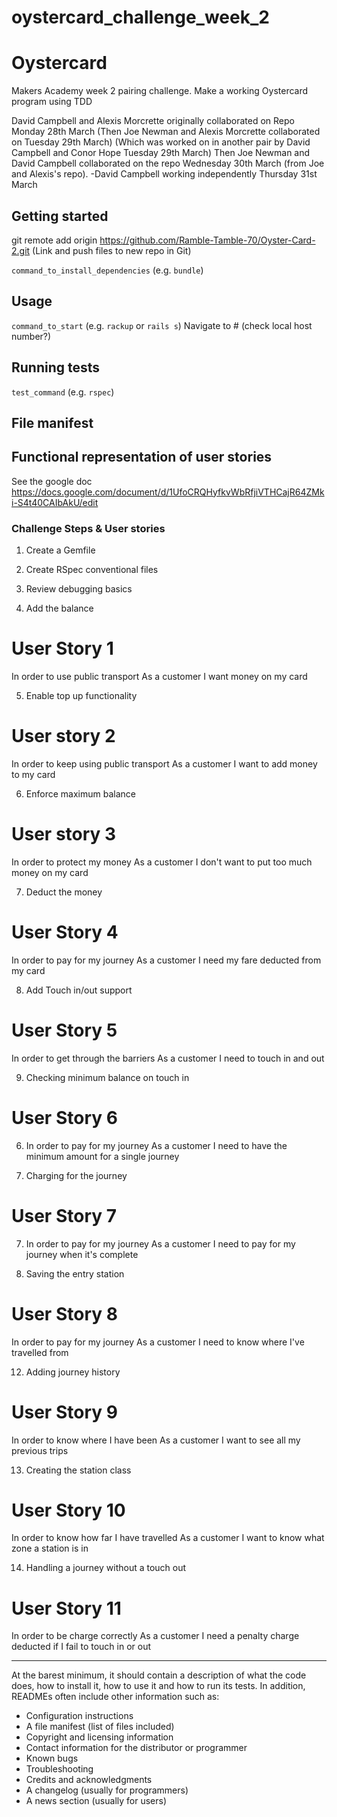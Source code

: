 # oystercard_challenge_week_2

# Oystercard

Makers Academy week 2 pairing challenge.
Make a working Oystercard program using TDD

David Campbell and Alexis Morcrette originally collaborated on Repo Monday 28th March
(Then Joe Newman and Alexis Morcrette collaborated on Tuesday 29th March)
(Which was worked on in another pair by David Campbell and Conor Hope Tuesday 29th March)
Then Joe Newman and David Campbell collaborated on the repo Wednesday 30th March (from Joe and Alexis's repo).
-David Campbell working independently Thursday 31st March

## Getting started

git remote add origin https://github.com/Ramble-Tamble-70/Oyster-Card-2.git
(Link and push files to new repo in Git)


`command_to_install_dependencies` (e.g. `bundle`)

## Usage

`command_to_start` (e.g. `rackup` or `rails s`)
Navigate to # (check local host number?)

## Running tests

`test_command` (e.g. `rspec`)

## File manifest

## Functional representation of user stories

See the google doc 
https://docs.google.com/document/d/1UfoCRQHyfkvWbRfjiVTHCajR64ZMki-S4t40CAIbAkU/edit


### Challenge Steps & User stories

1. Create a Gemfile
2. Create RSpec conventional files
3. Review debugging basics

4. Add the balance
# User Story 1
In order to use public transport
As a customer
I want money on my card

5. Enable top up functionality
# User story 2
In order to keep using public transport
As a customer
I want to add money to my card

6. Enforce maximum balance
# User story 3
In order to protect my money
As a customer
I don't want to put too much money on my card

7. Deduct the money
# User Story 4
In order to pay for my journey
As a customer
I need my fare deducted from my card

8. Add Touch in/out support
# User Story 5
In order to get through the barriers
As a customer
I need to touch in and out

9. Checking minimum balance on touch in
# User Story 6
6. In order to pay for my journey
As a customer
I need to have the minimum amount for a single journey

10. Charging for the journey
# User Story 7
7. In order to pay for my journey
As a customer
I need to pay for my journey when it's complete

11. Saving the entry station
# User Story 8
In order to pay for my journey
As a customer
I need to know where I've travelled from

12. Adding journey history
# User Story 9
In order to know where I have been
As a customer
I want to see all my previous trips

13. Creating the station class
# User Story 10
In order to know how far I have travelled
As a customer
I want to know what zone a station is in

14. Handling a journey without a touch out
# User Story 11
In order to be charge correctly
As a customer
I need a penalty charge deducted if I fail to touch in or out

----------------------------------------------

At the barest minimum, it should contain a description of what the code does, how to install it, how to use it and how to run its tests. In addition, READMEs often include other information such as:

- Configuration instructions
- A file manifest (list of files included)
- Copyright and licensing information
- Contact information for the distributor or programmer
- Known bugs
- Troubleshooting
- Credits and acknowledgments
- A changelog (usually for programmers)
- A news section (usually for users)

